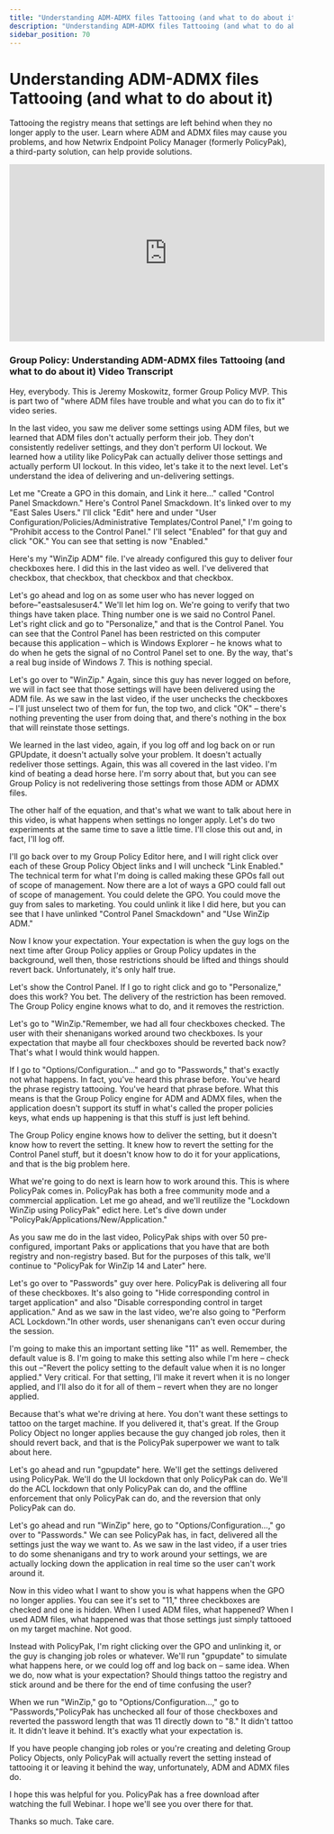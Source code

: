 ```yaml
---
title: "Understanding ADM-ADMX files Tattooing (and what to do about it)"
description: "Understanding ADM-ADMX files Tattooing (and what to do about it)"
sidebar_position: 70
---
```


# Understanding ADM-ADMX files Tattooing (and what to do about it)

Tattooing the registry means that settings are left behind when they no longer apply to the user.
Learn where ADM and ADMX files may cause you problems, and how Netwrix Endpoint Policy Manager
(formerly PolicyPak), a third-party solution, can help provide solutions.

<iframe width="560" height="315" src="https://www.youtube.com/embed/bJHx_4A3AHo?si=DIx4r0HJnEq0eM2O" title="YouTube video player" frameborder="0" allow="accelerometer; autoplay; clipboard-write; encrypted-media; gyroscope; picture-in-picture; web-share" referrerpolicy="strict-origin-when-cross-origin" allowfullscreen></iframe>

### Group Policy: Understanding ADM-ADMX files Tattooing (and what to do about it) Video Transcript

Hey, everybody. This is Jeremy Moskowitz, former Group Policy MVP. This is part two of "where ADM
files have trouble and what you can do to fix it" video series.

In the last video, you saw me deliver some settings using ADM files, but we learned that ADM files
don't actually perform their job. They don't consistently redeliver settings, and they don't perform
UI lockout. We learned how a utility like PolicyPak can actually deliver those settings and actually
perform UI lockout. In this video, let's take it to the next level. Let's understand the idea of
delivering and un-delivering settings.

Let me "Create a GPO in this domain, and Link it here…" called "Control Panel Smackdown." Here's
Control Panel Smackdown. It's linked over to my "East Sales Users." I'll click "Edit" here and under
"User Configuration/Policies/Administrative Templates/Control Panel," I'm going to "Prohibit access
to the Control Panel." I'll select "Enabled" for that guy and click "OK." You can see that setting
is now "Enabled."

Here's my "WinZip ADM" file. I've already configured this guy to deliver four checkboxes here. I did
this in the last video as well. I've delivered that checkbox, that checkbox, that checkbox and that
checkbox.

Let's go ahead and log on as some user who has never logged on before–"eastsalesuser4." We'll let
him log on. We're going to verify that two things have taken place. Thing number one is we said no
Control Panel. Let's right click and go to "Personalize," and that is the Control Panel. You can see
that the Control Panel has been restricted on this computer because this application – which is
Windows Explorer – he knows what to do when he gets the signal of no Control Panel set to one. By
the way, that's a real bug inside of Windows 7. This is nothing special.

Let's go over to "WinZip." Again, since this guy has never logged on before, we will in fact see
that those settings will have been delivered using the ADM file. As we saw in the last video, if the
user unchecks the checkboxes – I'll just unselect two of them for fun, the top two, and click "OK" –
there's nothing preventing the user from doing that, and there's nothing in the box that will
reinstate those settings.

We learned in the last video, again, if you log off and log back on or run GPUpdate, it doesn't
actually solve your problem. It doesn't actually redeliver those settings. Again, this was all
covered in the last video. I'm kind of beating a dead horse here. I'm sorry about that, but you can
see Group Policy is not redelivering those settings from those ADM or ADMX files.

The other half of the equation, and that's what we want to talk about here in this video, is what
happens when settings no longer apply. Let's do two experiments at the same time to save a little
time. I'll close this out and, in fact, I'll log off.

I'll go back over to my Group Policy Editor here, and I will right click over each of these Group
Policy Object links and I will uncheck "Link Enabled." The technical term for what I'm doing is
called making these GPOs fall out of scope of management. Now there are a lot of ways a GPO could
fall out of scope of management. You could delete the GPO. You could move the guy from sales to
marketing. You could unlink it like I did here, but you can see that I have unlinked "Control Panel
Smackdown" and "Use WinZip ADM."

Now I know your expectation. Your expectation is when the guy logs on the next time after Group
Policy applies or Group Policy updates in the background, well then, those restrictions should be
lifted and things should revert back. Unfortunately, it's only half true.

Let's show the Control Panel. If I go to right click and go to "Personalize," does this work? You
bet. The delivery of the restriction has been removed. The Group Policy engine knows what to do, and
it removes the restriction.

Let's go to "WinZip."Remember, we had all four checkboxes checked. The user with their shenanigans
worked around two checkboxes. Is your expectation that maybe all four checkboxes should be reverted
back now? That's what I would think would happen.

If I go to "Options/Configuration…" and go to "Passwords," that's exactly not what happens. In fact,
you've heard this phrase before. You've heard the phrase registry tattooing. You've heard that
phrase before. What this means is that the Group Policy engine for ADM and ADMX files, when the
application doesn't support its stuff in what's called the proper policies keys, what ends up
happening is that this stuff is just left behind.

The Group Policy engine knows how to deliver the setting, but it doesn't know how to revert the
setting. It knew how to revert the setting for the Control Panel stuff, but it doesn't know how to
do it for your applications, and that is the big problem here.

What we're going to do next is learn how to work around this. This is where PolicyPak comes in.
PolicyPak has both a free community mode and a commercial application. Let me go ahead, and we'll
reutilize the "Lockdown WinZip using PolicyPak" edict here. Let's dive down under
"PolicyPak/Applications/New/Application."

As you saw me do in the last video, PolicyPak ships with over 50 pre-configured, important Paks or
applications that you have that are both registry and non-registry based. But for the purposes of
this talk, we'll continue to "PolicyPak for WinZip 14 and Later" here.

Let's go over to "Passwords" guy over here. PolicyPak is delivering all four of these checkboxes.
It's also going to "Hide corresponding control in target application" and also "Disable
corresponding control in target application." And as we saw in the last video, we're also going to
"Perform ACL Lockdown."In other words, user shenanigans can't even occur during the session.

I'm going to make this an important setting like "11" as well. Remember, the default value is 8. I'm
going to make this setting also while I'm here – check this out –"Revert the policy setting to the
default value when it is no longer applied." Very critical. For that setting, I'll make it revert
when it is no longer applied, and I'll also do it for all of them – revert when they are no longer
applied.

Because that's what we're driving at here. You don't want these settings to tattoo on the target
machine. If you delivered it, that's great. If the Group Policy Object no longer applies because the
guy changed job roles, then it should revert back, and that is the PolicyPak superpower we want to
talk about here.

Let's go ahead and run "gpupdate" here. We'll get the settings delivered using PolicyPak. We'll do
the UI lockdown that only PolicyPak can do. We'll do the ACL lockdown that only PolicyPak can do,
and the offline enforcement that only PolicyPak can do, and the reversion that only PolicyPak can
do.

Let's go ahead and run "WinZip" here, go to "Options/Configuration…," go over to "Passwords." We can
see PolicyPak has, in fact, delivered all the settings just the way we want to. As we saw in the
last video, if a user tries to do some shenanigans and try to work around your settings, we are
actually locking down the application in real time so the user can't work around it.

Now in this video what I want to show you is what happens when the GPO no longer applies. You can
see it's set to "11," three checkboxes are checked and one is hidden. When I used ADM files, what
happened? When I used ADM files, what happened was that those settings just simply tattooed on my
target machine. Not good.

Instead with PolicyPak, I'm right clicking over the GPO and unlinking it, or the guy is changing job
roles or whatever. We'll run "gpupdate" to simulate what happens here, or we could log off and log
back on – same idea. When we do, now what is your expectation? Should things tattoo the registry and
stick around and be there for the end of time confusing the user?

When we run "WinZip," go to "Options/Configuration…," go to "Passwords,"PolicyPak has unchecked all
four of those checkboxes and reverted the password length that was 11 directly down to "8." It
didn't tattoo it. It didn't leave it behind. It's exactly what your expectation is.

If you have people changing job roles or you're creating and deleting Group Policy Objects, only
PolicyPak will actually revert the setting instead of tattooing it or leaving it behind the way,
unfortunately, ADM and ADMX files do.

I hope this was helpful for you. PolicyPak has a free download after watching the full Webinar. I
hope we'll see you over there for that.

Thanks so much. Take care.
